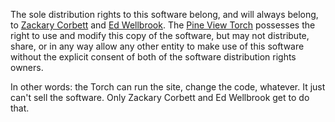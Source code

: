 The sole distribution rights to this software belong, and will always belong, to [Zackary Corbett](http://zackarycorbett.com/) and [Ed Wellbrook](http://edwellbrook.com/). The [Pine View Torch](http://pineviewtorch.com/) possesses the right to use and modify this copy of the software, but may not distribute, share, or in any way allow any other entity to make use of this software without the explicit consent of both of the software distribution rights owners.

In other words: the Torch can run the site, change the code, whatever. It just can't sell the software.
Only Zackary Corbett and Ed Wellbrook get to do that.